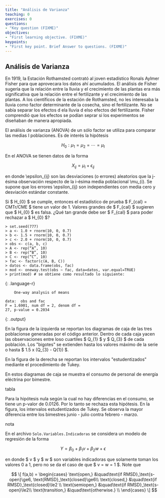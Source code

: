 ```yaml
---
title: "Análisis de Varianza"
teaching: 0
exercises: 0
questions:
- "Key question (FIXME)"
objectives:
- "First learning objective. (FIXME)"
keypoints:
- "First key point. Brief Answer to questions. (FIXME)"
---
```


## Análisis de Varianza
En 1919, la Estación Rothamsted contrató al joven estadístico Ronals Aylmer Fisher para que aprovecara los datos ahí acumulados. El análisis de Fisher sugería que la relación entre la lluvia y el crecimiento de las plantas era más significativa que la relación entre el fertilizante y el crecimiento de las plantas. A los científicos de la estación de Rothamsted, no les interesaba la lluvia como factor determinante de la cosecha, sino el fertilizante. No se sabía separar los efectos d ela lluvia d elso efectos del fertilizante. Fisher comprendió que los efectos se podían seprar si los experimentos se diseñaban de manera apropiada. 

El análisis de varianza (ANOVA) de un sólo factor se utiliza para comparar las medias I poblaciones. Es de interés la hipótesis

$$ H_{0} : \mu_{1} = \mu_{2} = \cdots = \mu_{I} $$

En el ANOVA se tienen datos de la forma

$$ X_{ij} = \mu_{i} + \epsilon_{ij} $$

en donde \epsilon_{ij} son las desviaciones (o errores) aleatorios que la j-ésima observación respecto de la i-ésima media poblacional \mu_{i}. Se supone que los errores \epsilon_{ij} son independientes con media cero y desviación estándar constante.

Si $ H_{0} $ se cumple, entonces el estadístico de prueba $ F_{cal} = CMTr/CME $ tiene un valor de 1. Valores grandes de $ F_{cal} $ sugieren que $ H_{0} $ es falsa. ¿Qué tan grande debe ser $ F_{cal} $ para poder rechazar a $ H_{0} $?

~~~
> set.seed(777)
> a <- 1.0 + rnorm(10, 0, 0.7)
> b <- 1.5 + rnorm(10, 0, 0.7)
> c <- 2.0 + rnorm(10, 0, 0.7)
> obs <- c(a, b, c)
> A <- rep(“A”, 10)
> B <- rep(“B”, 10)
> C <- rep(“C”, 10)
> fac <- factor(c(A, B, C))
> datos <- data.frame(obs, fac)
> mod <- oneway.test(obs ∼ fac, data=datos, var.equal=TRUE)
> print(mod) # se obtiene como resultado lo siguiente:
~~~
{: .language-r}

~~~
	One-way analysis of means

data:  obs and fac
F = 1.6901, num df = 2, denom df =
27, p-value = 0.2034
~~~
{: .output}

En la figura de la izquierda se reportan los diagramas de caja de las tres poblacionse generadas por el código anterior. Dentro de cada caja yacen las observaciones entre loso cuartiles $ Q_{1} $ y $ Q_{3} $ de cada población. Los "bigotes" se extienden hasta los valores máximo de la serie o hasta $ 1.5 x (Q_{3} - Q{1}) $.

En la figura de la derecha se reportan los intervalos "estudentizados" mediante el procedimiento de Tukey.

En estos diagramas de caja se muestra el consumo de personal de energía eléctrina por bimestre.

tabla

Para la hipótesis nula según la cual no hay diferencias en el consumo, se tiene un p-valor de 0.0126. Por lo tanto se rechaza esta hipótesis. En la figura, los intervalos estudentizados de Tukey. Se observa la mayor diferencia entre los bimestres junio - julio contra febrero - marzo. 

nota

En el archivo `Solo.Variables.Indicadoras` se considera un modelo de regresión de la forma

$$ Y = \beta_{0} + \beta_{1} v + \beta_{2} w + \epsilon $$

en donde $ v $ y $ w $ son variables indicadoras que solamente toman los valores 0 a 1, pero no se da el caso de que $ v = w = 1 $. Note que 

$$
\[   
f(a,b) = 
     \begin{cases}
       \text{open,} &\quad\text{if RMSD}_\text{s-open}\ge6, \text{RMSD}_\text{closed}\ge6\\
       \text{closed,} &\quad\text{if RMSD}_\text{closed}\le2 \\
       \text{semiopen,} &\quad\text{if RMSD}_\text{s-open}\le2\\
       \text{transition,} &\quad\text{otherwise.} \\ 
     \end{cases}
\]
$$


